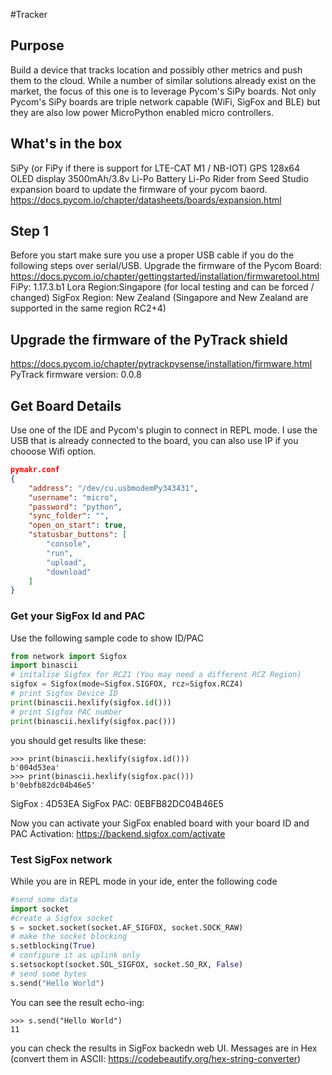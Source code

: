 #Tracker
## Purpose
Build a device that tracks location and possibly other metrics and push them to the cloud. While a number of similar solutions already exist on the market, the focus of this one is to leverage Pycom's SiPy boards. 
Not only Pycom's SiPy boards are triple network capable (WiFi, SigFox and BLE) but they are also low power MicroPython enabled micro controllers.

## What's in the box
SiPy (or FiPy if there is support for LTE-CAT M1 / NB-IOT)
GPS
128x64 OLED display
3500mAh/3.8v Li-Po Battery
Li-Po Rider from Seed Studio
expansion board to update the firmware of your pycom baord. https://docs.pycom.io/chapter/datasheets/boards/expansion.html



## Step 1
Before you start make sure you use a proper USB cable if you do the following steps over serial/USB.
Upgrade the firmware of the Pycom Board: https://docs.pycom.io/chapter/gettingstarted/installation/firmwaretool.html
FiPy: 1.17.3.b1
Lora Region:Singapore (for local testing and can be forced / changed)
SigFox Region: New Zealand (Singapore and New Zealand are supported in the same region RC2+4)

## Upgrade the firmware of the PyTrack shield
https://docs.pycom.io/chapter/pytrackpysense/installation/firmware.html
PyTrack firmware version: 0.0.8


## Get Board Details
Use one of the IDE and Pycom's plugin to connect in REPL mode. I use the USB that is already connected to the board, you can also use IP if you chooose Wifi option.

```json
pymakr.conf
{
    "address": "/dev/cu.usbmodemPy343431",
    "username": "micro",
    "password": "python",
    "sync_folder": "",
    "open_on_start": true,
    "statusbar_buttons": [
        "console",
        "run",
        "upload",
        "download"
    ]
}
```

### Get your SigFox Id and PAC
Use the following sample code to show ID/PAC

```python
from network import Sigfox
import binascii
# initalise Sigfox for RCZ1 (You may need a different RCZ Region)
sigfox = Sigfox(mode=Sigfox.SIGFOX, rcz=Sigfox.RCZ4)
# print Sigfox Device ID
print(binascii.hexlify(sigfox.id()))
# print Sigfox PAC number
print(binascii.hexlify(sigfox.pac()))
```
you should get results like these:
```shell
>>> print(binascii.hexlify(sigfox.id()))
b'004d53ea'
>>> print(binascii.hexlify(sigfox.pac()))
b'0ebfb82dc04b46e5'
```

SigFox : 4D53EA
SigFox PAC: 0EBFB82DC04B46E5

Now you can activate your SigFox enabled board with your board ID and PAC
Activation: https://backend.sigfox.com/activate

### Test SigFox network
While you are in REPL mode in your ide, enter the following code
```python
#send some data
import socket
#create a Sigfox socket 
s = socket.socket(socket.AF_SIGFOX, socket.SOCK_RAW)
# make the socket blocking 
s.setblocking(True) 
# configure it as uplink only 
s.setsockopt(socket.SOL_SIGFOX, socket.SO_RX, False)  
# send some bytes 
s.send("Hello World")
```

You can see the result echo-ing:
```shell
>>> s.send("Hello World")
11
```

you can check the results in SigFox backedn web UI.
Messages are in Hex (convert them in ASCII: https://codebeautify.org/hex-string-converter)

